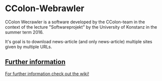 # CColon-Webrawler

CColon Wecrawler is a software developed by the CColon-team in the context of the lecture "Softwareprojekt" by the University of Konstanz in the summer term 2016.

It's goal is to download news-article (and only news-article) multiple sites given by multiple URLs.

## [Further information](https://bitbucket.org/sciplore/ccolon_newscrawler/wiki/Home)

[For further information check out the wiki!](https://bitbucket.org/sciplore/ccolon_newscrawler/wiki/Home)
